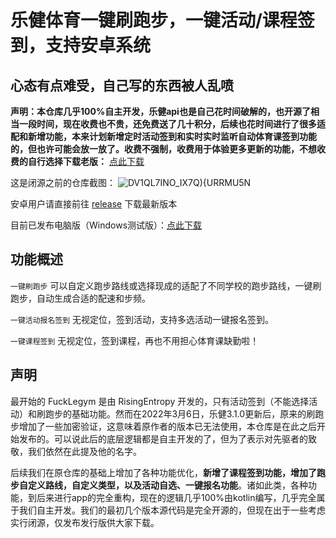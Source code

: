 # 乐健体育一键刷跑步，一键活动/课程签到，支持安卓系统

## 心态有点难受，自己写的东西被人乱喷

**声明：本仓库几乎100%自主开发，乐健api也是自己花时间破解的，也开源了相当一段时间，现在收费也不贵，还免费送了几十积分，后续也花时间进行了很多适配和新增功能，本来计划新增定时活动签到和实时实时监听自动体育课签到功能的，但也许可能会放一放了。收费不强制，收费用于体验更多更新的功能，不想收费的自行选择下载老版：** [点此下载](https://github.com/Foreverddb/FuckLegym/files/8469608/DdB.s.Legym_3.0.1.apk.zip)


这是闭源之前的仓库截图：
![DV1QL7INO_IX7Q){URRMU5N](https://user-images.githubusercontent.com/60093071/162989813-fad5a945-65da-48f4-9aa7-ccd72a3cd6c7.jpg)


安卓用户请直接前往 [release](https://github.com/Foreverddb/FuckLegym/releases) 下载最新版本

目前已发布电脑版（Windows测试版）：[点此下载](https://github.com/Foreverddb/FuckLegym-Desktop)

## 功能概述

`一键刷跑步` 可以自定义跑步路线或选择现成的适配了不同学校的跑步路线，一键刷跑步，自动生成合适的配速和步频。

`一键活动报名签到` 无视定位，签到活动，支持多选活动一键报名签到。

`一键课程签到` 无视定位，签到课程，再也不用担心体育课缺勤啦！

## 声明

最开始的 FuckLegym 是由 RisingEntropy 开发的，只有活动签到（不能选择活动）和刷跑步的基础功能。然而在2022年3月6日，乐健3.1.0更新后，原来的刷跑步增加了一些加密验证，这意味着原作者的版本已无法使用，本仓库是在此之后开始发布的。可以说此后的底层逻辑都是自主开发的了，但为了表示对先驱者的致敬，我们依然在此提及他的名字。

后续我们在原仓库的基础上增加了各种功能优化，**新增了课程签到功能，增加了跑步自定义路线，自定义类型，以及活动自选、一键报名功能**。诸如此类，各种功能，到后来进行app的完全重构，现在的逻辑几乎100%由kotlin编写，几乎完全属于我们自主开发。我们的最初几个版本源代码是完全开源的，但现在出于一些考虑实行闭源，仅发布发行版供大家下载。


